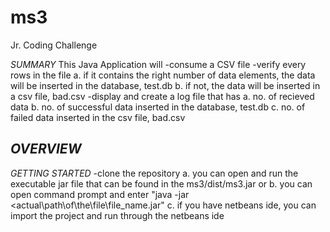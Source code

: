 # ms3

Jr. Coding Challenge


*SUMMARY*
This Java Application will 
-consume a CSV file -verify every rows in the file 
  a. if it contains the right number of data elements, the data will be inserted in the database, test.db 
  b. if not, the data will be inserted in a csv file, bad.csv 
-display and create a log file that has 
  a. no. of recieved data 
  b. no. of successful data inserted in the database, test.db 
  c. no. of failed data inserted in the csv file, bad.csv
  
 *OVERVIEW*
 - 

*GETTING STARTED*
-clone the repository
  a. you can open and run the executable jar file that can be found in the ms3/dist/ms3.jar or
  b. you can open command prompt and enter "java -jar <actual\path\of\the\file\file_name.jar"
  c. if you have netbeans ide, you can import the project and run through the netbeans ide
  
  
   
